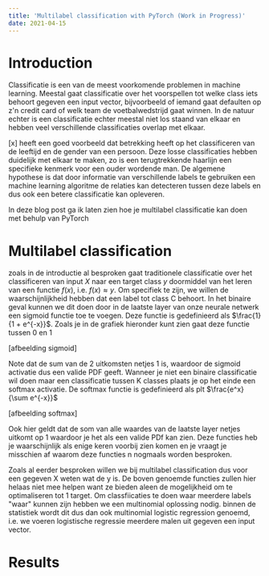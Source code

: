 ```yaml
---
title: 'Multilabel classification with PyTorch (Work in Progress)'
date: 2021-04-15
---
```


Introduction
======
Classificatie is een van de meest voorkomende problemen in machine learning. Meestal gaat classificatie over het voorspellen
tot welke class iets behoort gegeven een input vector, bijvoorbeeld of iemand gaat defaulten op z'n credit card of welk 
team de voetbalwedstrijd gaat winnen. In de natuur echter is een classificatie echter meestal niet los staand van elkaar 
en hebben veel verschillende classificaties overlap met elkaar.

[x] heeft een goed voorbeeld dat betrekking heeft op het classificeren van de leeftijd en de gender van een persoon. Deze
losse classificaties hebben duidelijk met elkaar te maken, zo is een terugtrekkende haarlijn een specifieke kenmerk voor een 
ouder wordende man. De algemene hypothese is dat door informatie van verschillende labels te gebruiken een machine learning
algoritme de relaties kan detecteren tussen deze labels en dus ook een betere classificatie kan opleveren. 

In deze blog post ga ik laten zien hoe je multilabel classificatie kan doen met behulp van PyTorch

Multilabel classification 
======

zoals in de introductie al besproken gaat traditionele classificatie over het classificeren van input $X$ naar een target class
$y$ doormiddel van het leren van een functie $f(x)$, i.e. $f(x) \approx y$. Om specifiek te zijn, we willen de waarschijnlijkheid
hebben dat een label tot class C behoort. In het binaire geval kunnen we dit doen door in de laatste layer van onze neurale 
netwerk een sigmoid functie toe te voegen. Deze functie is gedefinieerd als $\frac{1}{1 + e^{-x}}$. Zoals je in de grafiek
hieronder kunt zien gaat deze functie tussen 0 en 1 

[afbeelding sigmoid]

Note dat de sum van de 2 uitkomsten netjes 1 is, waardoor de sigmoid activatie dus een valide PDF geeft. 
Wanneer je niet een binaire classificatie wil doen maar een classificatie tussen K classes plaats je op het einde een 
softmax activatie. De softmax functie is gedefinieerd als plt $\frac{e^x}{\sum e^{-x}}$


[afbeelding softmax]

Ook hier geldt dat de som van alle waardes van de laatste layer netjes uitkomt op 1 waardoor je het als een valide PDf kan zien. 
Deze functies heb je waarschijnlijk als enige keren voorbij zien komen en je vraagt je misschien af waarom deze functies n
nogmaals worden besproken. 

Zoals al eerder besproken willen we bij multilabel classification dus voor een gegeven X weten wat de y is. De boven 
genoemde functies zullen hier helaas niet mee helpen want ze bieden aleen de mogelijkheid om te optimaliseren tot 1 target.
Om classfiicaties te doen waar meerdere labels "waar" kunnen zijn hebben we een multinomial oplossing nodig. binnen de 
statistiek wordt dit dus dan ook multinomial logistic regression genoemd, i.e. we voeren logistische regressie meerdere malen
uit gegeven een input vector. 


Results 
======
